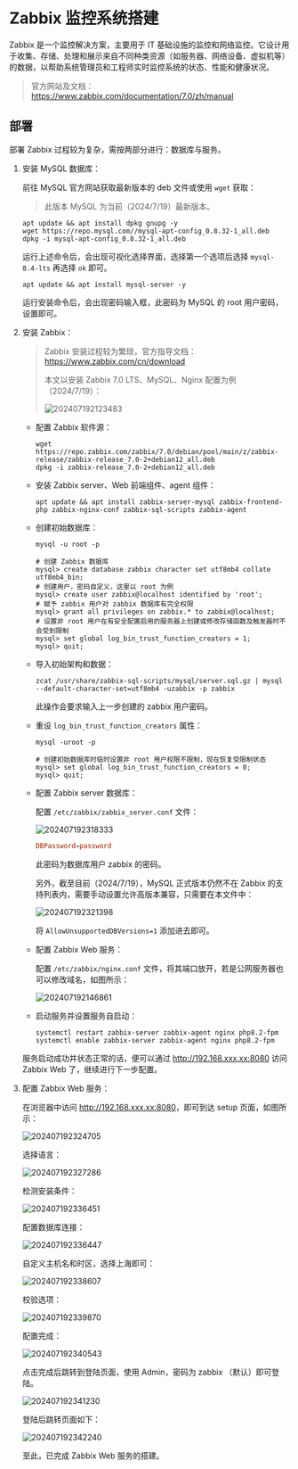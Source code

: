 # Zabbix 监控系统搭建

Zabbix 是一个监控解决方案，主要用于 IT 基础设施的监控和网络监控。它设计用于收集、存储、处理和展示来自不同种类资源（如服务器、网络设备、虚拟机等）的数据，以帮助系统管理员和工程师实时监控系统的状态、性能和健康状况。

> 官方网站及文档：<https://www.zabbix.com/documentation/7.0/zh/manual>

## 部署

部署 Zabbix 过程较为复杂，需按两部分进行：数据库与服务。

1. 安装 MySQL 数据库：

   前往 MySQL 官方网站获取最新版本的 deb 文件或使用 `wget` 获取：

   > 此版本 MySQL 为当前（2024/7/19）最新版本。

   ```shell
   apt update && apt install dpkg gnupg -y
   wget https://repo.mysql.com//mysql-apt-config_0.8.32-1_all.deb
   dpkg -i mysql-apt-config_0.8.32-1_all.deb
   ```

   运行上述命令后，会出现可视化选择界面，选择第一个选项后选择 `mysql-8.4-lts` 再选择 `ok` 即可。

   ```shell
   apt update && apt install mysql-server -y
   ```

   运行安装命令后，会出现密码输入框，此密码为 MySQL 的 root 用户密码，设置即可。

2. 安装 Zabbix：

   > Zabbix 安装过程较为繁琐，官方指导文档：<https://www.zabbix.com/cn/download>
   >
   > 本文以安装 Zabbix 7.0 LTS、MySQL、Nginx 配置为例（2024/7/19）：
   >
   > ![202407192123483](https://oss.isiou.cn/images/202407192123483.png)

   - 配置 Zabbix 软件源：

     ```shell
     wget https://repo.zabbix.com/zabbix/7.0/debian/pool/main/z/zabbix-release/zabbix-release_7.0-2+debian12_all.deb
     dpkg -i zabbix-release_7.0-2+debian12_all.deb
     ```

   - 安装 Zabbix server、Web 前端组件、agent 组件：

     ```shell
     apt update && apt install zabbix-server-mysql zabbix-frontend-php zabbix-nginx-conf zabbix-sql-scripts zabbix-agent
     ```

   - 创建初始数据库：

     ```shell
     mysql -u root -p

     # 创建 Zabbix 数据库
     mysql> create database zabbix character set utf8mb4 collate utf8mb4_bin;
     # 创建用户，密码自定义，这里以 root 为例
     mysql> create user zabbix@localhost identified by 'root';
     # 赋予 zabbix 用户对 zabbix 数据库有完全权限
     mysql> grant all privileges on zabbix.* to zabbix@localhost;
     # 设置非 root 用户在有安全配置启用的服务器上创建或修改存储函数及触发器时不会受到限制
     mysql> set global log_bin_trust_function_creators = 1;
     mysql> quit;
     ```

   - 导入初始架构和数据：

     ```shell
     zcat /usr/share/zabbix-sql-scripts/mysql/server.sql.gz | mysql --default-character-set=utf8mb4 -uzabbix -p zabbix
     ```

     此操作会要求输入上一步创建的 zabbix 用户密码。

   - 重设 `log_bin_trust_function_creators` 属性：

     ```shell
     mysql -uroot -p

     # 创建初始数据库时临时设置非 root 用户权限不限制，现在恢复受限制状态
     mysql> set global log_bin_trust_function_creators = 0;
     mysql> quit;
     ```

   - 配置 Zabbix server 数据库：

     配置 `/etc/zabbix/zabbix_server.conf` 文件：

     ![202407192318333](https://oss.isiou.cn/images/202407192318333.png)

     ```conf
     DBPassword=password
     ```

     此密码为数据库用户 zabbix 的密码。

     另外，截至目前（2024/7/19），MySQL 正式版本仍然不在 Zabbix 的支持列表内，需要手动设置允许高版本兼容，只需要在本文件中：

     ![202407192321398](https://oss.isiou.cn/images/202407192321398.png)

     将 `AllowUnsupportedDBVersions=1` 添加进去即可。

   - 配置 Zabbix Web 服务：

     配置 `/etc/zabbix/nginx.conf` 文件，将其端口放开，若是公网服务器也可以修改域名，如图所示：

     ![202407192146861](https://oss.isiou.cn/images/202407192146861.png)

   - 启动服务并设置服务自启动：

     ```shell
     systemctl restart zabbix-server zabbix-agent nginx php8.2-fpm
     systemctl enable zabbix-server zabbix-agent nginx php8.2-fpm
     ```

   服务启动成功并状态正常的话，便可以通过 <http://192.168.xxx.xx:8080> 访问 Zabbix Web 了，继续进行下一步配置。

3. 配置 Zabbix Web 服务：

   在浏览器中访问 <http://192.168.xxx.xx:8080>，即可到达 setup 页面，如图所示：

   ![202407192324705](https://oss.isiou.cn/images/202407192324705.png)

   选择语言：

   ![202407192327286](https://oss.isiou.cn/images/202407192327286.png)

   检测安装条件：

   ![202407192336451](https://oss.isiou.cn/images/202407192336451.png)

   配置数据库连接：

   ![202407192336447](https://oss.isiou.cn/images/202407192336447.png)

   自定义主机名和时区，选择上海即可：

   ![202407192338607](https://oss.isiou.cn/images/202407192338607.png)

   校验选项：

   ![202407192339870](https://oss.isiou.cn/images/202407192339870.png)

   配置完成：

   ![202407192340543](https://oss.isiou.cn/images/202407192340543.png)

   点击完成后跳转到登陆页面，使用 Admin，密码为 zabbix （默认）即可登陆。

   ![202407192341230](https://oss.isiou.cn/images/202407192341230.png)

   登陆后跳转页面如下：

   ![202407192342240](https://oss.isiou.cn/images/202407192342240.png)

   至此，已完成 Zabbix Web 服务的搭建。
